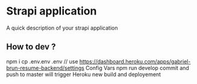 # Strapi application

A quick description of your strapi application

## How to dev ?

npm i
cp .env.env .env // use https://dashboard.heroku.com/apps/gabriel-brun-resume-backend/settings Config Vars
npm run develop
commit and push to master will trigger Heroku new build and deployement
